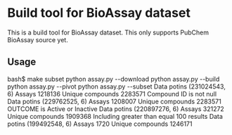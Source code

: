 Build tool for BioAssay dataset
===============================

This is a build tool for BioAssay dataset.
This only supports PubChem BioAssay source yet. 

Usage
-----

bash$ make subset
python assay.py --download
python assay.py --build
python assay.py --pivot
python assay.py --subset
Data potins (231024543, 6) Assays 1218136 Unique compounds 2283571
Compound ID is not null
Data potins (229762525, 6) Assays 1208007 Unique compounds 2283571
OUTCOME is Active or Inactive
Data potins (220897276, 6) Assays 321272 Unique compounds 1909368
Including greater than equal 100 results
Data potins (199492548, 6) Assays 1720 Unique compounds 1246171
